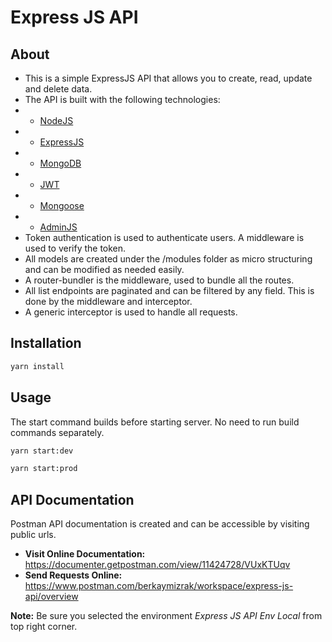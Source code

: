 # Express JS API

## About

* This is a simple ExpressJS API that allows you to create, read, update and delete data.
* The API is built with the following technologies:
* * [NodeJS](https://nodejs.org/en/)
* * [ExpressJS](https://expressjs.com/)
* * [MongoDB](https://www.mongodb.com/)
* * [JWT](https://jwt.io/)
* * [Mongoose](https://mongoosejs.com/)
* * [AdminJS](https://adminjs.co/)
* Token authentication is used to authenticate users. A middleware is used to verify the token.
* All models are created under the /modules folder as micro structuring and can be modified as needed easily.
* A router-bundler is the middleware, used to bundle all the routes.
* All list endpoints are paginated and can be filtered by any field. This is done by the middleware and interceptor.
* A generic interceptor is used to handle all requests.

## Installation

```bash
yarn install
```

## Usage

The start command builds before starting server. No need to run build commands separately.

```bash
yarn start:dev
```

```bash
yarn start:prod
```

## API Documentation

Postman API documentation is created and can be accessible by visiting public urls.

- **Visit Online Documentation:** https://documenter.getpostman.com/view/11424728/VUxKTUqv
- **Send Requests Online:** https://www.postman.com/berkaymizrak/workspace/express-js-api/overview

**Note:** Be sure you selected the environment *Express JS API Env Local* from top right corner.
